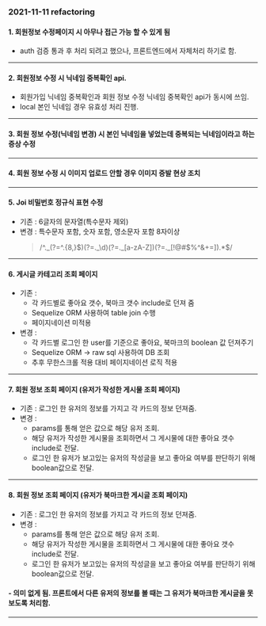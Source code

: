 ### 2021-11-11 refactoring

#### 1. 회원정보 수정페이지 시 아무나 접근 가능 할 수 있게 됨

- auth 검증 통과 후 처리 되려고 했으나, 프론트엔드에서 자체처리 하기로 함.

---

#### 2. 회원정보 수정 시 닉네임 중복확인 api.

- 회원가입 닉네임 중복확인과 회원 정보 수정 닉네임 중복확인 api가 동시에 쓰임.
- local 본인 닉네임 경우 유효성 처리 진행.

---

#### 3. 회원 정보 수정(닉네임 변경) 시 본인 닉네임을 넣었는데 중복되는 닉네임이라고 하는 증상 수정

---

#### 4. 회원 정보 수정 시 이미지 업로드 안할 경우 이미지 증발 현상 조치

---

#### 5. Joi 비밀번호 정규식 표현 수정

- 기존 : 6글자의 문자열(특수문자 제외)
- 변경 : 특수문자 포함, 숫자 포함, 영소문자 포함 8자이상
  > /^._(?=^.{8,}$)(?=._\d)(?=._[a-zA-Z])(?=._[!@#$%^&+=]).\*$/

---

#### 6. 게시글 카테고리 조회 페이지

- 기존 :
  - 각 카드별로 좋아요 갯수, 북마크 갯수 include로 던져 줌
  - Sequelize ORM 사용하여 table join 수행
  - 페이지네이션 미적용
- 변경 :
  - 각 카드별 로그인 한 user를 기준으로 좋아요, 북마크의 boolean 값 던져주기
  - Sequelize ORM -> raw sql 사용하여 DB 조회
  - 추후 무한스크롤 적용 대비 페이지네이션 로직 적용

---

#### 7. 회원 정보 조회 페이지 (유저가 작성한 게시물 조회 페이지)

- 기존 : 로그인 한 유저의 정보를 가지고 각 카드의 정보 던져줌.
- 변경 :
  - params를 통해 얻은 값으로 해당 유저 조회.
  - 해당 유저가 작성한 게시물을 조회하면서 그 게시물에 대한 좋아요 갯수 include로 전달.
  - 로그인 한 유저가 보고있는 유저의 작성글을 보고 좋아요 여부를 판단하기 위해 boolean값으로 전달.

---

#### 8. 회원 정보 조회 페이지 (유저가 북마크한 게시글 조회 페이지)

- 기존 : 로그인 한 유저의 정보를 가지고 각 카드의 정보 던져줌.
- 변경 :
  - params를 통해 얻은 값으로 해당 유저 조회.
  - 해당 유저가 작성한 게시물을 조회하면서 그 게시물에 대한 좋아요 갯수 include로 전달.
  - 로그인 한 유저가 보고있는 유저의 작성글을 보고 좋아요 여부를 판단하기 위해 boolean값으로 전달.

#### - 의미 없게 됨. 프론트에서 다른 유저의 정보를 볼 때는 그 유저가 북마크한 게시글을 못 보도록 처리함.

---
